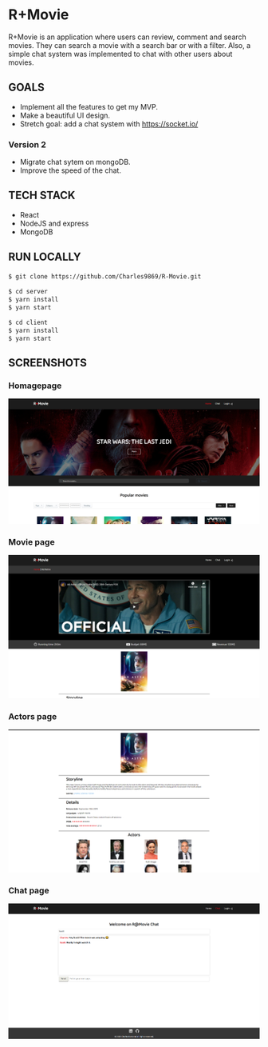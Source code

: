 # R+Movie

R+Movie is an application where users can review, comment and search movies. They can search a movie with a search bar or with a filter. Also, a simple chat system was implemented to chat with other users about movies.

## GOALS

- Implement all the features to get my MVP.
- Make a beautiful UI design.
- Stretch goal: add a chat system with https://socket.io/

### Version 2

- Migrate chat sytem on mongoDB.
- Improve the speed of the chat.

## TECH STACK

- React
- NodeJS and express
- MongoDB

## RUN LOCALLY
```
$ git clone https://github.com/Charles9869/R-Movie.git
```
```
$ cd server
$ yarn install 
$ yarn start
```
```
$ cd client
$ yarn install
$ yarn start
```
## SCREENSHOTS

### Homagepage

![image](./server/assets/homepage.png)

### Movie page

![image](./server/assets/movie_page.png)

### Actors page

![image](./server/assets/actors.png)

### Chat page

![image](./server/assets/chat.png)
